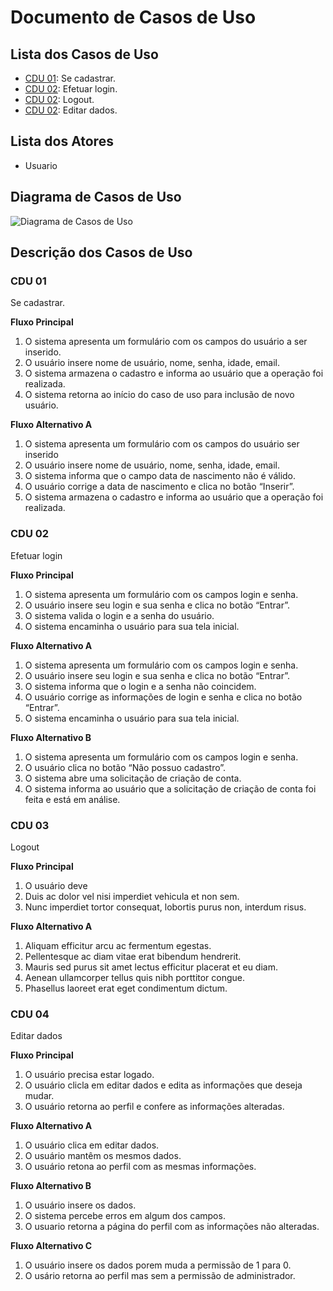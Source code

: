 # Documento de Casos de Uso

## Lista dos Casos de Uso

 - [CDU 01](#CDU-01): Se cadastrar.
 - [CDU 02](#CDU-02): Efetuar login.
 - [CDU 02](#CDU-03): Logout.
 - [CDU 02](#CDU-04): Editar dados.

## Lista dos Atores

 - Usuario

## Diagrama de Casos de Uso

![Diagrama de Casos de Uso](diagrama-de-banco-de-dados.jpg)

## Descrição dos Casos de Uso

### CDU 01

Se cadastrar.

**Fluxo Principal**

1. O sistema apresenta um formulário com os campos do usuário a ser inserido.
2. O usuário insere nome de usuário, nome, senha, idade, email.
3. O sistema armazena o cadastro e informa ao usuário que a operação foi realizada.
4. O sistema retorna ao início do caso de uso para inclusão de novo usuário. 

**Fluxo Alternativo A**

1. O sistema apresenta um formulário com os campos do usuário ser inserido
2. O usuário insere nome de usuário, nome, senha, idade, email.
3. O sistema informa que o campo data de nascimento não é válido.
4. O usuário corrige a data de nascimento e clica no botão “Inserir”. 
5. O sistema armazena o cadastro e informa ao usuário que a operação foi realizada.

### CDU 02

Efetuar login

**Fluxo Principal**

1. O sistema apresenta um formulário com os campos login e senha.
2. O usuário insere seu login e sua senha e clica no botão “Entrar”.
3. O sistema valida o login e a senha do usuário.
4. O sistema encaminha o usuário para sua tela inicial.

**Fluxo Alternativo A**

1. O sistema apresenta um formulário com os campos login e senha.
2. O usuário insere seu login e sua senha e clica no botão “Entrar”.
3. O sistema informa que o login e a senha não coincidem.
4. O usuário corrige as informações de login e senha e clica no botão “Entrar”.
5. O sistema encaminha o usuário para sua tela inicial.


**Fluxo Alternativo B**

1. O sistema apresenta um formulário com os campos login e senha.
2. O usuário clica no botão “Não possuo cadastro”.
3. O sistema abre uma solicitação de criação de conta.
4. O sistema informa ao usuário que a solicitação de criação de conta foi feita e
está em análise.


### CDU 03

Logout 

**Fluxo Principal**

1. O usuário deve 
2. Duis ac dolor vel nisi imperdiet vehicula et non sem.
3. Nunc imperdiet tortor consequat, lobortis purus non, interdum risus.

**Fluxo Alternativo A**

1. Aliquam efficitur arcu ac fermentum egestas.
2. Pellentesque ac diam vitae erat bibendum hendrerit.
3. Mauris sed purus sit amet lectus efficitur placerat et eu diam.
4. Aenean ullamcorper tellus quis nibh porttitor congue.
5. Phasellus laoreet erat eget condimentum dictum.


### CDU 04

Editar dados

**Fluxo Principal**

1. O usuário precisa estar logado.
2. O usuário clicla em editar dados e edita as informações que deseja mudar.
3. O usuário retorna ao perfil e confere as informações alteradas.

**Fluxo Alternativo A**

1. O usuário clica em editar dados.
2. O usuário mantêm os mesmos dados.
3. O usuário retona ao perfil com as mesmas informações.

**Fluxo Alternativo B**

1. O usuário insere os dados.
2. O sistema percebe erros em algum dos campos.
3. O usuario retorna a página do perfil com as informações não alteradas.

**Fluxo Alternativo C**

1. O usuário insere os dados porem muda a permissão de 1 para 0.
2. O usário retorna ao perfil mas sem a permissão de administrador.

